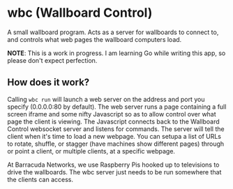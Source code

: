# wbc (Wallboard Control)
A small wallboard program. Acts as a server for wallboards to connect to, and controls what web pages the wallboard computers load.

**NOTE**: This is a work in progress. I am learning Go while writing this app, so please don't expect perfection.

How does it work?
-----------------
Calling `wbc run` will launch a web server on the address and port you specify (0.0.0.0:80 by default).  The web server runs a page containing a full screen iframe and some nifty Javascript so as to allow control over what page the client is viewing.  The Javascript connects back to the Wallboard Control websocket server and listens for commands. The server will tell the client when it's time to load a new webpage.  You can setupa a list of URLs to rotate, shuffle, or stagger (have machines show different pages) through or point a client, or multiple clients, at a specific webpage.

At Barracuda Networks, we use Raspberry Pis hooked up to televisions to drive the wallboards. The wbc server just needs to be run somewhere that the clients can access.
